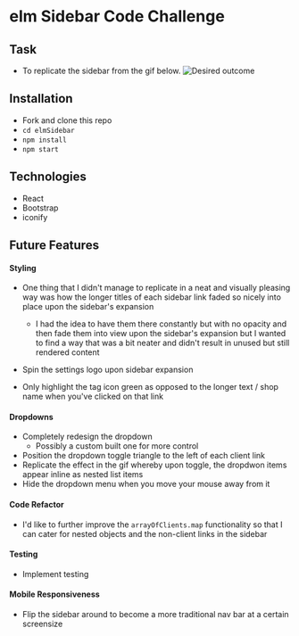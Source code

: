 # elm Sidebar Code Challenge

## Task

-   To replicate the sidebar from the gif below.
    ![Desired outcome](CodingChallenge.gif)

## Installation

-   Fork and clone this repo
-   `cd elmSidebar`
-   `npm install`
-   `npm start`

## Technologies

-   React
-   Bootstrap
-   iconify

## Future Features

#### Styling

-   One thing that I didn't manage to replicate in a neat and visually pleasing way was how the longer titles of each sidebar link faded so nicely into place upon the sidebar's expansion

    -   I had the idea to have them there constantly but with no opacity and then fade them into view upon the sidebar's expansion but I wanted to find a way that was a bit neater and didn't result in unused but still rendered content

-   Spin the settings logo upon sidebar expansion
-   Only highlight the tag icon green as opposed to the longer text / shop name when you've clicked on that link

#### Dropdowns

-   Completely redesign the dropdown
    -   Possibly a custom built one for more control
-   Position the dropdown toggle triangle to the left of each client link
-   Replicate the effect in the gif whereby upon toggle, the dropdwon items appear inline as nested list items
-   Hide the dropdown menu when you move your mouse away from it

#### Code Refactor

-   I'd like to further improve the `arrayOfClients.map` functionality so that I can cater for nested objects and the non-client links in the sidebar

#### Testing

-   Implement testing

#### Mobile Responsiveness

-   Flip the sidebar around to become a more traditional nav bar at a certain screensize
